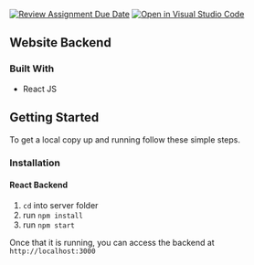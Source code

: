 [![Review Assignment Due Date](https://classroom.github.com/assets/deadline-readme-button-24ddc0f5d75046c5622901739e7c5dd533143b0c8e959d652212380cedb1ea36.svg)](https://classroom.github.com/a/AvkT738V)
[![Open in Visual Studio Code](https://classroom.github.com/assets/open-in-vscode-718a45dd9cf7e7f842a935f5ebbe5719a5e09af4491e668f4dbf3b35d5cca122.svg)](https://classroom.github.com/online_ide?assignment_repo_id=12313531&assignment_repo_type=AssignmentRepo)


## Website Backend



### Built With
* React JS 


<!-- GETTING STARTED -->
## Getting Started

To get a local copy up and running follow these simple steps.


### Installation
#### React Backend

1. `cd` into server folder
2. run `npm install`
3. run `npm start`

Once that it is running, you can access the backend at `http://localhost:3000`
